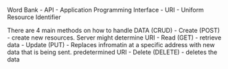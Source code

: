 Word Bank
    - API - Application Programming Interface
    - URI - Uniform Resource Identifier

There are 4 main methods on how to handle DATA (CRUD)
    - Create (POST) - create new resources. Server might determine URI
    - Read (GET) - retrieve data
    - Update (PUT) - Replaces infromatin at a specific address with new data that is being sent. predetermined URI
    - Delete  (DELETE) - deletes the data